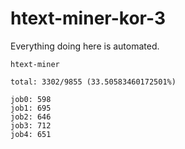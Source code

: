# htext-miner-kor-3

Everything doing here is automated.

```
htext-miner

total: 3302/9855 (33.50583460172501%)

job0: 598
job1: 695
job2: 646
job3: 712
job4: 651
```